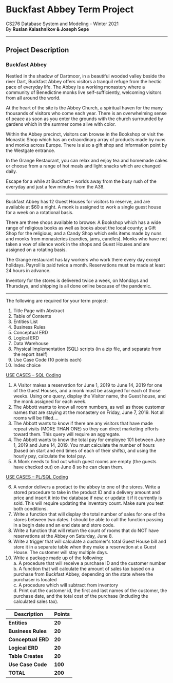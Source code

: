 # Buckfast Abbey Term Project

CS276 Database System and Modeling - Winter 2021  
By **Ruslan Kalashnikov &amp; Joseph Sepe**

---

## Project Description

### Buckfast Abbey

Nestled in the shadow of Dartmoor, in a beautiful wooded valley beside the river Dart, Buckfast Abbey offers visitors a tranquil refuge from the hectic pace of everyday life. The Abbey is a working monastery where a community of Benedictine monks live self-sufficiently, welcoming visitors from all around the world.

At the heart of the site is the Abbey Church, a spiritual haven for the many thousands of visitors who come each year. There is an overwhelming sense of peace as soon as you enter the grounds with the church surrounded by gardens which in the summer come alive with color.

Within the Abbey precinct, visitors can browse in the Bookshop or visit the Monastic Shop which has an extraordinary array of products made by nuns and monks across Europe. There is also a gift shop and information point by the Westgate entrance.

In the Grange Restaurant, you can relax and enjoy tea and homemade cakes or choose from a range of hot meals and light snacks which are changed daily.

Escape for a while at Buckfast – worlds away from the busy rush of the everyday and just a few minutes from the A38.

---

Buckfast Abbey has 12 Guest Houses for visitors to reserve, and are available at $60 a night. A monk is assigned to work a single guest house for a week on a rotational basis.

There are three shops available to browse: A Bookshop which has a wide range of religious books as well as books about the local county; a Gift Shop for the religious; and a Candy Shop which sells items made by nuns and monks from monasteries (candies, jams, candles). Monks who have not taken a vow of silence work in the shops and Guest Houses and are assigned on a rotating basis.

The Grange restaurant has lay workers who work there every day except holidays. Payroll is paid twice a month. Reservations must be made at least 24 hours in advance.

Inventory for the stores is delivered twice a week, on Mondays and Thursdays, and shipping is all done online because of the pandemic.

---

The following are required for your term project:

1. Title Page with Abstract
2. Table of Contents
3. Entities List
4. Business Rules
5. Conceptual ERD
6. Logical ERD
7. Data Warehouse
8. Physical Implementation (SQL) scripts (in a zip file, and separate from the report itself)
9. Use Case Code (10 points each)
10. Index choice

[USE CASES – SQL Coding](https://github.com/sepej/CS276_Term_Project/tree/main/Use%20Case%20Code)

1. A Visitor makes a reservation for June 1, 2019 to June 14, 2019 for one of the Guest Houses, and a monk must be assigned for each of those weeks. Using one query, display the Visitor name, the Guest house, and the monk assigned for each week.
2. The Abbott wants to know all room numbers, as well as those customer names that are staying at the monastery on Friday, June 7, 2019. Not all rooms will be filled….
3. The Abbott wants to know if there are any visitors that have made repeat visits (MORE THAN ONE) so they can direct marketing efforts toward them. This query will require an aggregate.
4. The Abbott wants to know the total pay for employee 101 between June 1, 2019 and June 14, 2019. You must calculate the number of hours (based on start and end times of each of their shifts), and using the hourly pay, calculate the total pay.
5. A Monk needs to find out which guest rooms are empty (the guests have checked out) on June 8 so he can clean them.

[USE CASES – PL/SQL Coding](https://github.com/sepej/CS276_Term_Project/tree/main/Use%20Case%20Code)

6. A vendor delivers a product to the abbey to one of the stores. Write a stored procedure to take in the product ID and a delivery amount and price and insert it into the database if new, or update it if it currently is sold. This will require updating the inventory count. Make sure you test both conditions.
7. Write a function that will display the total number of sales for one of the stores between two dates. I should be able to call the function passing in a begin date and an end date and store code.
8. Write a function that will return the count of rooms that do NOT have reservations at the Abbey on Saturday, June 8.
9. Write a trigger that will calculate a customer&#39;s total Guest House bill and store it in a separate table when they make a reservation at a Guest House. The customer will stay multiple days.
10. Write a package made up of the following:  
  a. A procedure that will receive a purchase ID and the customer number  
  b. A function that will calculate the amount of sales tax based on a purchase from Buckfast Abbey, depending on the state where the purchaser is located  
  c. A procedure which will subtract from inventory  
  d. Print out the customer id, the first and last names of the customer, the purchase date, and the total cost of the purchase (including the calculated sales tax).

| **Description** | **Points** |
| --- | --- |
| **Entities** | **20** |
| **Business Rules** | **20** |
| **Conceptual ERD** | **20** |
| **Logical ERD** | **20** |
| **Table Creates** | **20** |
| **Use Case Code** | **100** |
| **TOTAL** | **200** |
